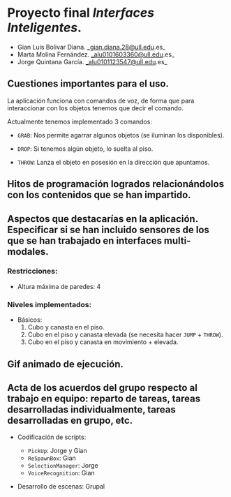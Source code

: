 # Proyecto final _Interfaces Inteligentes_.
- Gian Luis Bolivar Diana. _gian.diana.28@ull.edu.es_
- Marta Molina Fernández. _alu0101603360@ull.edu.es_
- Jorge Quintana García. _alu0101123547@ull.edu.es_

## Cuestiones importantes para el uso.
La aplicación funciona con comandos de voz, de forma que para interaccionar con los objetos tenemos que decir el comando.

Actualmente tenemos implementado 3 comandos:
- `GRAB`: Nos permite agarrar algunos objetos (se iluminan los disponibles).

- `DROP`: Si tenemos algún objeto, lo suelta al piso.

- `THROW`: Lanza el objeto en posesión en la dirección que apuntamos.

## Hitos de programación logrados relacionándolos con los contenidos que se han impartido.

## Aspectos que destacarías en la aplicación. Especificar si se han incluido sensores de los que se han trabajado en interfaces multi-modales.

### Restricciones:
  - Altura máxima de paredes: 4

### Niveles implementados:
- Básicos:
  1. Cubo y canasta en el piso.
  2. Cubo en el piso y canasta elevada (se necesita hacer `JUMP` + `THROW`).
  3. Cubo en el piso y canasta en movimiento + elevada.


## Gif animado de ejecución.

## Acta de los acuerdos del grupo respecto al trabajo en equipo: reparto de tareas, tareas desarrolladas individualmente, tareas desarrolladas en grupo, etc.

- Codificación de scripts:
  - `PickUp`: Jorge y Gian
  - `ReSpawnBox`: Gian
  - `SelectionManager`: Jorge
  - `VoiceRecognition`: Gian

- Desarrollo de escenas: Grupal